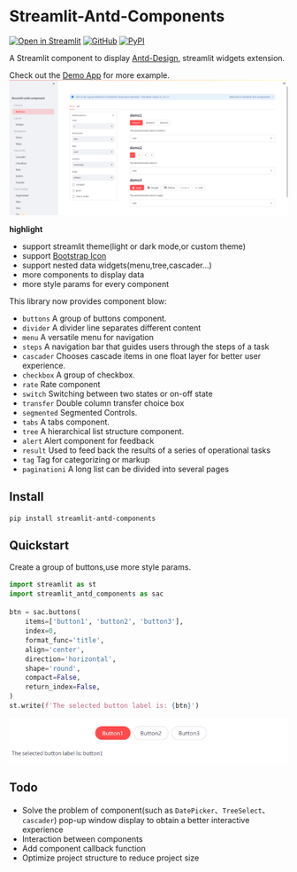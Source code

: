 # Streamlit-Antd-Components

[![Open in Streamlit][share_badge]][share_link] [![GitHub][github_badge]][github_link] [![PyPI][pypi_badge]][pypi_link]

A Streamlit component to display [Antd-Design](https://ant.design/), streamlit widgets extension.

Check out the [Demo App][share_link] for more example.
![demo](./img/demo.png)

**highlight**

* support streamlit theme(light or dark mode,or custom theme)
* support [Bootstrap Icon](https://icons.getbootstrap.com/)
* support nested data widgets(menu,tree,cascader...)
* more components to display data
* more style params for every component

This library now provides component blow:

- `buttons` A group of buttons component.
- `divider` A divider line separates different content
- `menu` A versatile menu for navigation
- `steps` A navigation bar that guides users through the steps of a task
- `cascader` Chooses cascade items in one float layer for better user experience.
- `checkbox` A group of checkbox.
- `rate` Rate component
- `switch` Switching between two states or on-off state
- `transfer` Double column transfer choice box
- `segmented` Segmented Controls.
- `tabs` A tabs component.
- `tree` A hierarchical list structure component.
- `alert` Alert component for feedback
- `result` Used to feed back the results of a series of operational tasks
- `tag` Tag for categorizing or markup
- `paginationi` A long list can be divided into several pages

## Install

```shell script
pip install streamlit-antd-components
```

## Quickstart

Create a group of buttons,use more style params.

```python
import streamlit as st
import streamlit_antd_components as sac

btn = sac.buttons(
    items=['button1', 'button2', 'button3'],
    index=0,
    format_func='title',
    align='center',
    direction='horizontal',
    shape='round',
    compact=False,
    return_index=False,
)
st.write(f'The selected button label is: {btn}')
```

![buttons](./img/buttons.jpg)

## Todo

- Solve the problem of component(such as `DatePicker`、`TreeSelect`、`cascader`) pop-up window display to obtain a better interactive experience
- Interaction between components
- Add component callback function
- Optimize project structure to reduce project size


[share_badge]: https://static.streamlit.io/badges/streamlit_badge_black_white.svg

[share_link]: https://nicedouble-streamlitantdcomponentsdemo-app-middmy.streamlit.app/

[github_badge]: https://badgen.net/badge/icon/GitHub?icon=github&color=black&label

[github_link]: https://github.com/nicedouble/StreamlitAntdComponents

[pypi_badge]: https://badgen.net/pypi/v/streamlit-antd-components

[pypi_link]: https://pypi.org/project/streamlit-antd-components/